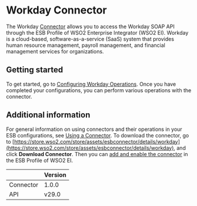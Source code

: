 # Workday Connector

The Workday [Connector](https://docs.wso2.com/display/EI611/Working+with+Connectors) allows you to access the Workday SOAP API through the ESB Profile of WSO2 Enterprise Integrator (WSO2 EI). Workday is a cloud-based, software-as-a-service (SaaS) system that provides human resource management, payroll management, and financial management services for organizations.

## Getting started
To get started, go to [Configuring Workday Operations](configuringWorkdayOperations.md). Once you have completed your configurations, you can perform various operations with the connector.

## Additional information
For general information on using connectors and their operations in your ESB configurations, see [Using a Connector](https://docs.wso2.com/display/EI611/Using+a+Connector). To download the connector, go to  [https://store.wso2.com/store/assets/esbconnector/details/workday](https://store.wso2.com/store/assets/esbconnector/details/workday), and click **Download Connector**. Then you can [add and enable the connector](https://docs.wso2.com/display/EI611/Working+with+Connectors+via+the+Management+Console) in the ESB Profile of WSO2 EI.

| | Version |
| ------------- |-------------|
| Connector    | 1.0.0 |
| API     | v29.0      |